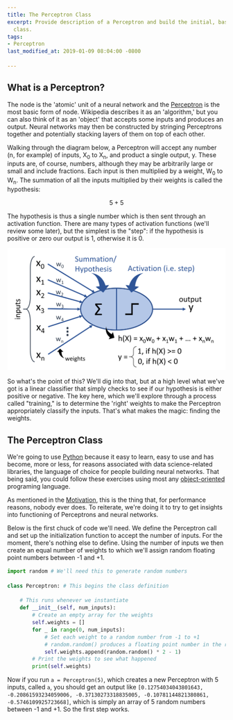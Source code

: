 ```yaml
---
title: The Perceptron Class
excerpt: Provide description of a Perceptron and build the initial, basic Perceptron
  class.
tags:
- Perceptron
last_modified_at: 2019-01-09 08:04:00 -0800

---
```

## What is a Perceptron?

The node is the 'atomic' unit of a neural network and the [Perceptron](https://en.wikipedia.org/wiki/Perceptron "Wikipedia definition") is the most basic form of node. Wikipedia describes it as an 'algorithm,' but you can also think of it as an 'object' that accepts some inputs and produces an output. Neural networks may then be constructed by stringing Perceptrons together and potentially stacking layers of them on top of each other.

Walking through the diagram below, a Perceptron will accept any number (n, for example) of inputs, X<sub>0</sub> to X<sub>n</sub>, and product a single output, y. These inputs are, of course, numbers, although they may be arbitrarily large or small and include fractions. Each input is then multiplied by a weight, W<sub>0</sub> to W<sub>n</sub>. The summation of all the inputs multiplied by their weights is called the hypothesis:

$$ 5 + 5 $$

The hypothesis is thus a single number which is then sent through an activation function. There are many types of activation functions (we'll review some later), but the simplest is the "step": if the hypothesis is positive or zero our output is 1, otherwise it is 0.

![](/assets/images/perceptron-architecture.png "Perceptron Architecture")

So what's the point of this? We'll dig into that, but at a high level what we've got is a linear classifier that simply checks to see if our hypothesis is either positive or negative. The key here, which we'll explore through a process called "training," is to determine the 'right' weights to make the Perceptron appropriately classify the inputs. That's what makes the magic: finding the weights.

## The Perceptron Class

We're going to use [Python](https://www.python.org/) because it easy to learn, easy to use and has become, more or less, for reasons associated with data science-related libraries, the language of choice for people building neural networks. That being said, you could follow these exercises using most any [object-oriented](https://en.wikipedia.org/wiki/Object-oriented_programming) programing language.

As mentioned in the [Motivation](https://mdcramer.github.io/perceptron-magic-blog/Motivation/), this is the thing that, for performance reasons, nobody ever does. To reiterate, we're doing it to try to get insights into functioning of Perceptrons and neural networks.

Below is the first chuck of code we'll need. We define the Perceptron call and set up the initialization function to accept the number of inputs. For the moment, there's nothing else to define. Using the number of inputs we then create an equal number of weights to which we'll assign random floating point numbers between -1 and +1.

```python
import random # We'll need this to generate random numbers
    
class Perceptron: # This begins the class definition
        
    # This runs whenever we instantiate
    def __init__(self, num_inputs):
        # Create an empty array for the weights
        self.weights = []
        for _ in range(0, num_inputs):
            # Set each weight to a random number from -1 to +1
            # random.random() produces a floating point number in the range [0.0, 1.0)
            self.weights.append(random.random() * 2 - 1)
        # Print the weights to see what happened
        print(self.weights)
```

Now if you run `a = Perceptron(5)`, which creates a new Perceptron with 5 inputs, called `a`, you should get an output like `[0.12754034043801643, -0.20861593234059006, -0.37130273318835005, -0.10781144821380861, -0.5746109925723668]`, which is simply an array of 5 random numbers between -1 and +1. So the first step works.